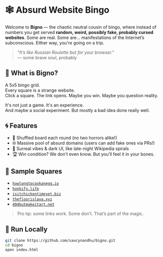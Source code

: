 # 🕸️ Absurd Website Bingo

Welcome to **Bigno** — the chaotic neutral cousin of bingo, where instead of numbers you get served **random, weird, possibly fake, probably cursed websites**. Some are real. Some are... manifestations of the Internet’s subconscious. Either way, you're going on a trip.

> *"It’s like Russian Roulette but for your browser."*  
> — some brave soul, probably

## 🎯 What is Bigno?

A 5x5 bingo grid.  
Every square is a strange website.  
Click a square. The link opens. Maybe you win. Maybe you question reality.

It's not just a game. It's an experience.  
And maybe a social experiment. But mostly a bad idea done really well.

## 🌀 Features

- 🔁 Shuffled board each round (no two horrors alike!)
- 🌐 Massive pool of absurd domains (users can add fake ones via PRs!)
- 🧠 Surreal vibes & dark UI, like late-night Wikipedia spirals
- 🏆 Win condition? We don’t even know. But you’ll feel it in your bones.

## 🧪 Sample Squares

- [`howlongtocookanegg.io`](https://example.com)  
- [`honkify.life`](https://example.com)  
- [`isitchickentimeyet.biz`](https://example.com)  
- [`thefloorislava.xyz`](https://example.com)  
- [`404butmakeitart.net`](https://example.com)

> Pro tip: some links work. Some don’t. That’s part of the magic.

## 🚀 Run Locally

```bash
git clone https://github.com/saucynandhu/bigno.git
cd bigno
open index.html
